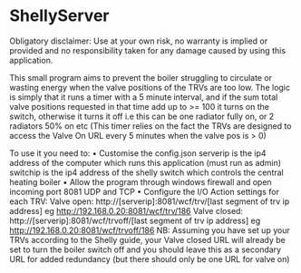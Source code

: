 # ShellyServer
Obligatory disclaimer: Use at your own risk, no warranty is implied or provided and no responsibility taken for any damage caused by using this application.

This small program aims to prevent the boiler struggling to circulate or wasting energy when the valve positions of the TRVs are too low. The logic is simply that it runs a timer with a 5 minute interval, and if the sum total valve positions requested in that time add up to >= 100 it turns on the switch, otherwise it turns it off i.e this can be one radiator fully on, or 2 radiators 50% on etc (This timer relies on the fact the TRVs are designed to access the Valve On URL every 5 minutes when the valve pos is > 0)

To use it you need to:
• Customise the config.json
serverip is the ip4 address of the computer which runs this application (must run as admin)
switchip is the ip4 address of the shelly switch which controls the central heating boiler
• Allow the program through windows firewall and open incoming port 8081 UDP and TCP
• Configure the I/O Action settings for each TRV:
Valve open: http://[serverip]:8081/wcf/trv/[last segment of trv ip address]
eg http://192.168.0.20:8081/wcf/trv/186 
Valve closed: http://[serverip]:8081/wcf/trvoff/[last segment of trv ip address]
eg http://192.168.0.20:8081/wcf/trvoff/186
NB: Assuming you have set up your TRVs according to the Shelly guide, your Valve closed URL will already be set to turn the boiler switch off and you should leave this as a secondary URL for added redundancy (but there should only be one URL for valve on)


















